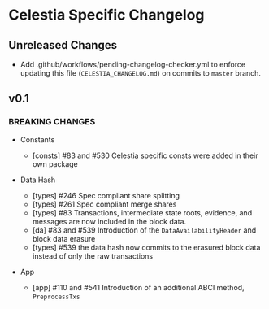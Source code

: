 # Celestia Specific Changelog

## Unreleased Changes
- Add .github/workflows/pending-changelog-checker.yml to enforce updating this file (`CELESTIA_CHANGELOG.md`) on commits to `master` branch. 

## v0.1

### BREAKING CHANGES

- Constants
    - [consts] \#83 and #530 Celestia specific consts were added in their own package

- Data Hash
    - [types] \#246 Spec compliant share splitting
    - [types] \#261 Spec compliant merge shares
    - [types] \#83 Transactions, intermediate state roots, evidence, and messages are now included in the block data. 
    - [da] \#83 and \#539 Introduction of the `DataAvailabilityHeader` and block data erasure
    - [types] \#539 the data hash now commits to the erasured block data instead of only the raw transactions

- App
    - [app] \#110 and #541 Introduction of an additional ABCI method, `PreprocessTxs`

